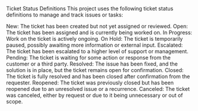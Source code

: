 Ticket Status Definitions
This project uses the following ticket status definitions to manage and track issues or tasks:

New: The ticket has been created but not yet assigned or reviewed.
Open: The ticket has been assigned and is currently being worked on.
In Progress: Work on the ticket is actively ongoing.
On Hold: The ticket is temporarily paused, possibly awaiting more information or external input.
Escalated: The ticket has been escalated to a higher level of support or management.
Pending: The ticket is waiting for some action or response from the customer or a third party.
Resolved: The issue has been fixed, and the solution is in place, but the ticket remains open for confirmation.
Closed: The ticket is fully resolved and has been closed after confirmation from the requester.
Reopened: The ticket was previously closed but has been reopened due to an unresolved issue or a recurrence.
Canceled: The ticket was canceled, either by request or due to it being unnecessary or out of scope.